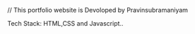 // This portfolio website is Devoloped by Pravinsubramaniyam

Tech Stack: HTML,CSS and Javascript..

